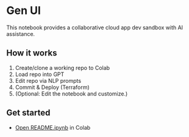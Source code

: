# Gen UI

This notebook provides a collaborative cloud app dev sandbox with AI assistance.

## How it works

1. Create/clone a working repo to Colab
2. Load repo into GPT
2. Edit repo via NLP prompts
3. Commit & Deploy (Terraform)
4. (Optional: Edit the notebook and customize.)

## Get started

- [Open README.ipynb](https://colab.research.google.com/drive/104Gz45eaQHUD00S7rW8r3c6C1tsrWJMT?usp=sharing) in Colab
